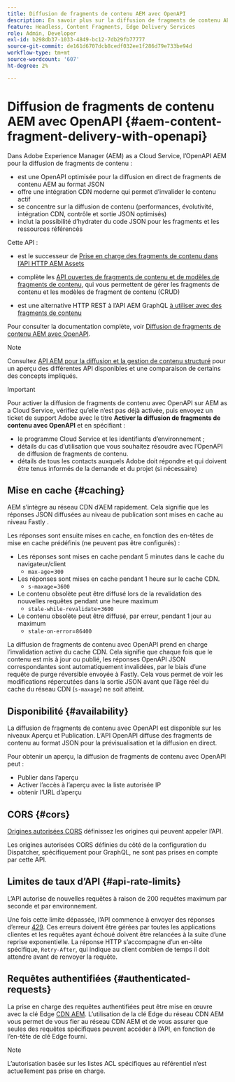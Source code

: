 ```yaml
---
title: Diffusion de fragments de contenu AEM avec OpenAPI
description: En savoir plus sur la diffusion de fragments de contenu AEM avec OpenAPI
feature: Headless, Content Fragments, Edge Delivery Services
role: Admin, Developer
exl-id: b298db37-1033-4849-bc12-7db29fb77777
source-git-commit: de161d6707dcb8cedf032ee1f286d79e733be94d
workflow-type: tm+mt
source-wordcount: '607'
ht-degree: 2%

---
```



# Diffusion de fragments de contenu AEM avec OpenAPI {#aem-content-fragment-delivery-with-openapi}

Dans Adobe Experience Manager (AEM) as a Cloud Service, l’OpenAPI AEM pour la diffusion de fragments de contenu :

* est une OpenAPI optimisée pour la diffusion en direct de fragments de contenu AEM au format JSON
* offre une intégration CDN moderne qui permet d’invalider le contenu actif
* se concentre sur la diffusion de contenu (performances, évolutivité, intégration CDN, contrôle et sortie JSON optimisés)
* inclut la possibilité d’hydrater du code JSON pour les fragments et les ressources référencés

Cette API :

* est le successeur de [ Prise en charge des fragments de contenu dans l’API HTTP AEM Assets ](/help/assets/content-fragments/assets-api-content-fragments.md)

* complète les [API ouvertes de fragments de contenu et de modèles de fragments de contenu](/help/headless/content-fragment-openapis.md), qui vous permettent de gérer les fragments de contenu et les modèles de fragment de contenu (CRUD)

* est une alternative HTTP REST à l’API AEM GraphQL [à utiliser avec des fragments de contenu](/help/headless/graphql-api/content-fragments.md)

Pour consulter la documentation complète, voir [Diffusion de fragments de contenu AEM avec OpenAPI](https://developer.adobe.com/experience-cloud/experience-manager-apis/api/stable/contentfragments/delivery/).

>[!NOTE]
>
>Consultez [API AEM pour la diffusion et la gestion de contenu structuré](/help/headless/apis-headless-and-content-fragments.md) pour un aperçu des différentes API disponibles et une comparaison de certains des concepts impliqués.

>[!IMPORTANT]
>
>Pour activer la diffusion de fragments de contenu avec OpenAPI sur AEM as a Cloud Service, vérifiez qu’elle n’est pas déjà activée, puis envoyez un ticket de support Adobe avec le titre **Activer la diffusion de fragments de contenu avec OpenAPI** et en spécifiant :
>
>* le programme Cloud Service et les identifiants d’environnement ;
>* détails du cas d’utilisation que vous souhaitez résoudre avec l’OpenAPI de diffusion de fragments de contenu.
>* détails de tous les contacts auxquels Adobe doit répondre et qui doivent être tenus informés de la demande et du projet (si nécessaire)

## Mise en cache {#caching}

AEM s’intègre au réseau CDN d’AEM rapidement. Cela signifie que les réponses JSON diffusées au niveau de publication sont mises en cache au niveau Fastly .

Les réponses sont ensuite mises en cache, en fonction des en-têtes de mise en cache prédéfinis (ne peuvent pas être configurés) :

* Les réponses sont mises en cache pendant 5 minutes dans le cache du navigateur/client
   * `max-age`=`300`
* Les réponses sont mises en cache pendant 1 heure sur le cache CDN.
   * `s-maxage`=`3600`
* Le contenu obsolète peut être diffusé lors de la revalidation des nouvelles requêtes pendant une heure maximum
   * `stale-while-revalidate`=`3600`
* Le contenu obsolète peut être diffusé, par erreur, pendant 1 jour au maximum
   * `stale-on-error`=`86400`

La diffusion de fragments de contenu avec OpenAPI prend en charge l’invalidation active du cache CDN. Cela signifie que chaque fois que le contenu est mis à jour ou publié, les réponses OpenAPI JSON correspondantes sont automatiquement invalidées, par le biais d’une requête de purge réversible envoyée à Fastly. Cela vous permet de voir les modifications répercutées dans la sortie JSON avant que l’âge réel du cache du réseau CDN (`s-maxage`) ne soit atteint.

## Disponibilité {#availability}

La diffusion de fragments de contenu avec OpenAPI est disponible sur les niveaux Aperçu et Publication. L’API OpenAPI diffuse des fragments de contenu au format JSON pour la prévisualisation et la diffusion en direct.

Pour obtenir un aperçu, la diffusion de fragments de contenu avec OpenAPI peut :

* Publier dans l’aperçu
* Activer l’accès à l’aperçu avec la liste autorisée IP
* obtenir l’URL d’aperçu

## CORS {#cors}

[Origines autorisées CORS](/help/headless/deployment/cross-origin-resource-sharing.md) définissez les origines qui peuvent appeler l’API.

Les origines autorisées CORS définies du côté de la configuration du Dispatcher, spécifiquement pour GraphQL, ne sont pas prises en compte par cette API.

## Limites de taux d’API {#api-rate-limits}

L’API autorise de nouvelles requêtes à raison de 200 requêtes maximum par seconde et par environnement.

Une fois cette limite dépassée, l’API commence à envoyer des réponses d’erreur [429](https://www.rfc-editor.org/rfc/rfc6585#section-4). Ces erreurs doivent être gérées par toutes les applications clientes et les requêtes ayant échoué doivent être relancées à la suite d’une reprise exponentielle. La réponse HTTP s’accompagne d’un en-tête spécifique, `Retry-After`, qui indique au client combien de temps il doit attendre avant de renvoyer la requête.

## Requêtes authentifiées {#authenticated-requests}

La prise en charge des requêtes authentifiées peut être mise en œuvre avec la clé Edge [CDN AEM](/help/implementing/dispatcher/cdn-credentials-authentication.md). L’utilisation de la clé Edge du réseau CDN AEM vous permet de vous fier au réseau CDN AEM et de vous assurer que seules des requêtes spécifiques peuvent accéder à l’API, en fonction de l’en-tête de clé Edge fourni.

>[!NOTE]
>
>L’autorisation basée sur les listes ACL spécifiques au référentiel n’est actuellement pas prise en charge.

<!-- 
## Limitations {#limitations}
-->
